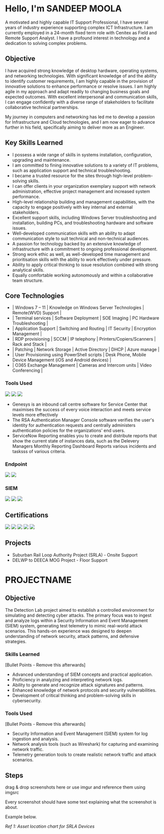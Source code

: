 # Hello, I'm SANDEEP MOOLA

A motivated and highly capable IT Support Professional, I have several years of industry experience supporting complex ICT Infrastructure. I am currently employed in a 24-month fixed term role with Cenitex as Field and Remote Support Analyst. I have a profound interest in technology and a dedication to solving complex problems.

## Objective

I have acquired strong knowledge of desktop hardware, operating systems, and networking technologies. With significant knowledge of and the ability to identify customer requirements, I am highly capable in the provision of innovative solutions to enhance performance or resolve issues. I am highly agile in my approach and adapt readily to changing business goals and expected outcomes. With excellent interpersonal and communication skills, I can engage confidently with a diverse range of stakeholders to facilitate collaborative technical partnerships.

My journey in computers and networking has led me to develop a passion for Infrastructure and Cloud technologies, and I am now eager to advance further in his field, specifically aiming to deliver more as an Engineer.

## Key Skills Learned

- I possess a wide range of skills in systems installation, configuration, upgrading and maintenance.
- I am committed to fining innovative solutions to a variety of IT problems, such as application support and technical troubleshooting.
- I became a trusted resource for the sites through high-level problem-solving skills.
- I can offer clients in your organization exemplary support with network administration, effective project management and increased system performance.
- High-level relationship building and management capabilities, with the capacity to engage positively with key internal and external stakeholders.
- Excellent support skills, including Windows Server troubleshooting and installation, building PCs, and troubleshooting hardware and software issues.
- Well-developed communication skills with an ability to adapt communication style to suit technical and non-technical audiences.
- A passion for technology backed by an extensive knowledge of infrastructure with a commitment to ongoing professional development.
- Strong work ethic as well, as well-developed time management and prioritisation skills with the ability to work effectively under pressure.
- Ability to apply critical thinking to issue resolution combined with strong analytical skills.
- Equally comfortable working autonomously and within a collaborative team structure.

## Core Technologies

- | Windows 7 – 11 | Knowledge on Windows Server Technologies | Remote(WVD) Support |
- | Terminal services | Software Deployment | SOE Imaging | PC Hardware Troubleshooting |
- | Application Support | Switching and Routing | IT Security | Encryption Management |
- | RDP provisioning | SCCM | IP telephony | Printers/Copiers/Scanners | Rack and Stack |
- | Patching | Network Storage | Active Directory | DHCP | Azure manage |
- | User Provisioning using PowerShell scripts | Desk Phone, Mobile Device Management (iOS and Android devices) |
- | O365 Exchange Management | Cameras and Intercom units | Video Conferencing |

### Tools Used
<div>
    <img src="https://img.shields.io/badge/-Genesys-1679A7?&style=for-the-badge&logo=Genesys&logoColor=white" />
    <img src="https://img.shields.io/badge/-RSA Admin Console-EF3B2D?&style=for-the-badge&logo=RSA Admin Console&logoColor=white" />
    <img src="https://img.shields.io/badge/-ServiceNow Reporting-777BB4?&style=for-the-badge&logo=ServiceNow Reporting&logoColor=white" />
</div>

- Genesys is an inbound call centre software for Service Center that maximises the success of every voice interaction and meets service levels more effectively
- The RSA Authentication Manager Console software verifies the user's identity for authentication requests and centrally administers authentication policies for the organizations' end users.
- ServiceNow Reporting enables you to create and distribute reports that show the current state of instances data, such as the Delevery Managers Monthly Reporting Dashboard Reports various incidents and tasksss of various criteria.

### Endpoint
<div>
    <img src="https://img.shields.io/badge/-Microsoft_Defender_for_Endpoint-00A4EF?&style=for-the-badge&logo=Microsoft&logoColor=white" />
    <img src="https://img.shields.io/badge/-Velociraptor-4B275F?&style=for-the-badge&logo=Velociraptor&logoColor=white" />
</div>

### SIEM
<div>
    <img src="https://img.shields.io/badge/-Microsoft_Sentinel-0078D4?&style=for-the-badge&logo=Microsoft&logoColor=white" />
    <img src="https://img.shields.io/badge/-Splunk-000000?&style=for-the-badge&logo=Splunk&logoColor=white" />
    <img src="https://img.shields.io/badge/-Elastic-005571?&style=for-the-badge&logo=Elastic&logoColor=white" />
</div>

## Certifications
<div>
<img src="https://img.shields.io/badge/-Microsoft Certified Azure Administrator Associate-FF0000?&style=for-the-badge&logo=Microsoft&logoColor=white" />
<img src="https://img.shields.io/badge/-Network%2B-007ACC?&style=for-the-badge&logo=CompTIA&logoColor=white" />
<img src="https://img.shields.io/badge/-A%2B-4D4D4D?&style=for-the-badge&logo=CompTIA&logoColor=white" />
<img src="https://img.shields.io/badge/-CDSA-006400?&style=for-the-badge&logoColor=white" />
<img src="https://img.shields.io/badge/-CCD-000080?&style=for-the-badge&logoColor=white" />
</div>

## Projects
- Suburban Rail Loop Authority Project (SRLA) - Onsite Support
- DELWP to DEECA MOG Project - Floor Support

# PROJECTNAME

## Objective

The Detection Lab project aimed to establish a controlled environment for simulating and detecting cyber attacks. The primary focus was to ingest and analyze logs within a Security Information and Event Management (SIEM) system, generating test telemetry to mimic real-world attack scenarios. This hands-on experience was designed to deepen understanding of network security, attack patterns, and defensive strategies.

### Skills Learned
[Bullet Points - Remove this afterwards]

- Advanced understanding of SIEM concepts and practical application.
- Proficiency in analyzing and interpreting network logs.
- Ability to generate and recognize attack signatures and patterns.
- Enhanced knowledge of network protocols and security vulnerabilities.
- Development of critical thinking and problem-solving skills in cybersecurity.

### Tools Used
[Bullet Points - Remove this afterwards]

- Security Information and Event Management (SIEM) system for log ingestion and analysis.
- Network analysis tools (such as Wireshark) for capturing and examining network traffic.
- Telemetry generation tools to create realistic network traffic and attack scenarios.

## Steps
drag & drop screenshots here or use imgur and reference them using imgsrc

Every screenshot should have some text explaining what the screenshot is about.

Example below.

*Ref 1: Asset location chart for SRLA Devices*
